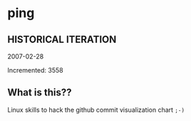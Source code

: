 # ping

## HISTORICAL ITERATION
2007-02-28

Incremented: 3558

## What is this?? 
Linux skills to hack the github commit visualization chart `;-)`
